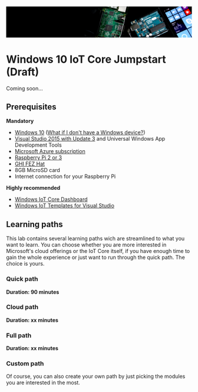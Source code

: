 ![Header](/Misc/header.jpg)

# Windows 10 IoT Core Jumpstart (Draft)
Coming soon...

## Prerequisites
**Mandatory**
- [Windows 10](https://www.microsoft.com/windows) ([What if I don't have a Windows device?](../../wiki/What-if-I-don‘t-have-Windows-device%3F))
- [Visual Studio 2015 with Update 3](https://www.visualstudio.com/products/visual-studio-community-vs) and Universal Windows App Development Tools
- [Microsoft Azure subscription](https://azure.microsoft.com/en-us/free/)
- [Raspberry Pi 2 or 3](https://www.raspberrypi.org/products/raspberry-pi-3-model-b/)
- [GHI FEZ Hat](https://www.ghielectronics.com/catalog/product/500)
- 8GB MicroSD card
- Internet connection for your Raspberry Pi

**Highly recommended**
- [Windows IoT Core Dashboard](https://developer.microsoft.com/en-us/windows/iot/downloads)
- [Windows IoT Templates for Visual Studio](https://visualstudiogallery.msdn.microsoft.com/55b357e1-a533-43ad-82a5-a88ac4b01dec)

## Learning paths
This lab contains several learning paths wich are streamlined to what you want to learn. You can choose whether you are more interested in Microsoft's cloud offerings or the IoT Core itself, if you have enough time to gain the whole experience or just want to run through the quick path. The choice is yours.

### Quick path
**Duration: 90 minutes**

### Cloud path
**Duration: xx minutes**

### Full path
**Duration: xx minutes**

### Custom path
Of course, you can also create your own path by just picking the modules you are interested in the most.
